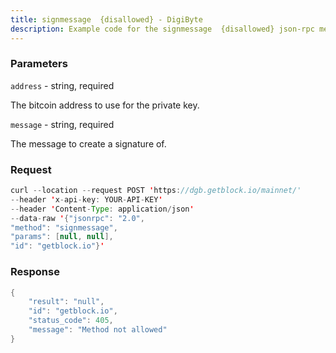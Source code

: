 ```yaml
---
title: signmessage  {disallowed} - DigiByte
description: Example code for the signmessage  {disallowed} json-rpc method. Сomplete guide on how to use signmessage  {disallowed} json-rpc in GetBlock.io Web3 documentation.
---
```


### Parameters


`address` - string, required

The bitcoin address to use for the private key.

`message` - string, required

The message to create a signature of.

### Request

``` java
curl --location --request POST 'https://dgb.getblock.io/mainnet/' 
--header 'x-api-key: YOUR-API-KEY' 
--header 'Content-Type: application/json' 
--data-raw '{"jsonrpc": "2.0",
"method": "signmessage",
"params": [null, null],
"id": "getblock.io"}'
```

###  Response

``` java
{
    "result": "null",
    "id": "getblock.io",
    "status_code": 405,
    "message": "Method not allowed"
}
```

